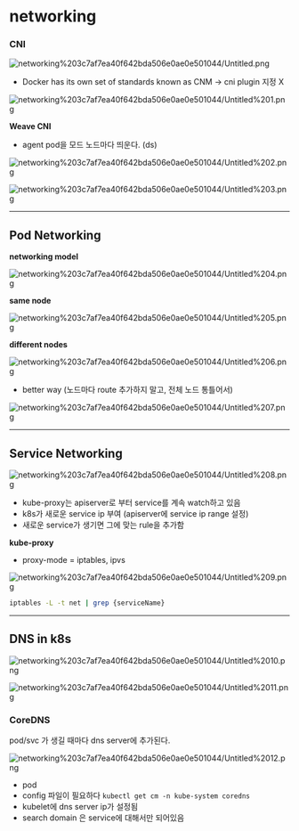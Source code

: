 # networking

### CNI

![networking%203c7af7ea40f642bda506e0ae0e501044/Untitled.png](networking%203c7af7ea40f642bda506e0ae0e501044/Untitled.png)

- Docker has its own set of standards known as CNM → cni plugin 지정 X

![networking%203c7af7ea40f642bda506e0ae0e501044/Untitled%201.png](networking%203c7af7ea40f642bda506e0ae0e501044/Untitled%201.png)

**Weave CNI**

- agent pod을 모드 노드마다 띄운다. (ds)

![networking%203c7af7ea40f642bda506e0ae0e501044/Untitled%202.png](networking%203c7af7ea40f642bda506e0ae0e501044/Untitled%202.png)

![networking%203c7af7ea40f642bda506e0ae0e501044/Untitled%203.png](networking%203c7af7ea40f642bda506e0ae0e501044/Untitled%203.png)

---

## Pod Networking

**networking model**

![networking%203c7af7ea40f642bda506e0ae0e501044/Untitled%204.png](networking%203c7af7ea40f642bda506e0ae0e501044/Untitled%204.png)

**same node**

![networking%203c7af7ea40f642bda506e0ae0e501044/Untitled%205.png](networking%203c7af7ea40f642bda506e0ae0e501044/Untitled%205.png)

**different nodes**

![networking%203c7af7ea40f642bda506e0ae0e501044/Untitled%206.png](networking%203c7af7ea40f642bda506e0ae0e501044/Untitled%206.png)

- better way (노드마다 route 추가하지 말고, 전체 노드 통틀어서)

![networking%203c7af7ea40f642bda506e0ae0e501044/Untitled%207.png](networking%203c7af7ea40f642bda506e0ae0e501044/Untitled%207.png)

---

## Service Networking

![networking%203c7af7ea40f642bda506e0ae0e501044/Untitled%208.png](networking%203c7af7ea40f642bda506e0ae0e501044/Untitled%208.png)

- kube-proxy는 apiserver로 부터 service를 계속 watch하고 있음
- k8s가 새로운 service ip 부여 (apiserver에 service ip range 설정)
- 새로운 service가 생기면 그에 맞는 rule을 추가함

**kube-proxy**

- proxy-mode = iptables, ipvs

![networking%203c7af7ea40f642bda506e0ae0e501044/Untitled%209.png](networking%203c7af7ea40f642bda506e0ae0e501044/Untitled%209.png)

```bash
iptables -L -t net | grep {serviceName}
```

---

## DNS in k8s

![networking%203c7af7ea40f642bda506e0ae0e501044/Untitled%2010.png](networking%203c7af7ea40f642bda506e0ae0e501044/Untitled%2010.png)

![networking%203c7af7ea40f642bda506e0ae0e501044/Untitled%2011.png](networking%203c7af7ea40f642bda506e0ae0e501044/Untitled%2011.png)

### **CoreDNS**

pod/svc 가 생길 때마다 dns server에 추가된다. 

![networking%203c7af7ea40f642bda506e0ae0e501044/Untitled%2012.png](networking%203c7af7ea40f642bda506e0ae0e501044/Untitled%2012.png)

- pod
- config 파일이 필요하다 `kubectl get cm -n kube-system coredns`
- kubelet에 dns server ip가 설정됨
- search domain 은 service에 대해서만 되어있음
